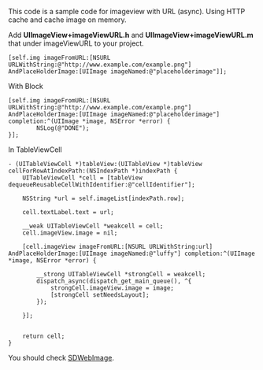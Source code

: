This code is a sample code for imageview with URL (async). Using HTTP cache and cache image on memory.

Add **UIImageView+imageViewURL.h** and **UIImageView+imageViewURL.m** that under imageViewURL to your project.

```objc
[self.img imageFromURL:[NSURL URLWithString:@"http://www.example.com/example.png"] AndPlaceHolderImage:[UIImage imageNamed:@"placeholderimage"]];
```

With Block

```objc
[self.img imageFromURL:[NSURL URLWithString:@"http://www.example.com/example.png"] AndPlaceHolderImage:[UIImage imageNamed:@"placeholderimage"] completion:^(UIImage *image, NSError *error) {     
        NSLog(@"DONE");
}];
```

In TableViewCell


```objc
- (UITableViewCell *)tableView:(UITableView *)tableView cellForRowAtIndexPath:(NSIndexPath *)indexPath {
    UITableViewCell *cell = [tableView dequeueReusableCellWithIdentifier:@"cellIdentifier"];

    NSString *url = self.imageList[indexPath.row];
    
    cell.textLabel.text = url;

    __weak UITableViewCell *weakcell = cell;
    cell.imageView.image = nil;
    
    [cell.imageView imageFromURL:[NSURL URLWithString:url] AndPlaceHolderImage:[UIImage imageNamed:@"luffy"] completion:^(UIImage *image, NSError *error) {
        
        __strong UITableViewCell *strongCell = weakcell;
        dispatch_async(dispatch_get_main_queue(), ^{
            strongCell.imageView.image = image;
            [strongCell setNeedsLayout];
        });
        
    }];

    
    return cell;
}
```

You should check [SDWebImage](https://github.com/rs/SDWebImage).